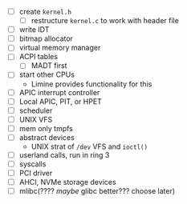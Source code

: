 - [ ] create `kernel.h`
  - [ ] restructure `kernel.c` to work with header file 
- [ ] write IDT
- [ ] bitmap allocator
- [ ] virtual memory manager
- [ ] ACPI tables
  - [ ] MADT first
- [ ] start other CPUs
  - Limine provides functionality for this
- [ ] APIC interrupt controller
- [ ] Local APIC, PIT, or HPET
- [ ] scheduler
- [ ] UNIX VFS
- [ ] mem only tmpfs
- [ ] abstract devices
  - UNIX strat of `/dev` VFS and `ioctl()`
- [ ] userland calls, run in ring 3
- [ ] syscalls
- [ ] PCI driver
- [ ] AHCI, NVMe storage devices
- [ ] mlibc(???? *maybe* glibc better??? choose later) 
